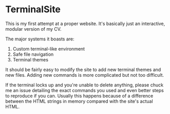 # TerminalSite

This is my first attempt at a proper website. It's basically just an interactive, modular version of my CV.

The major systems it boasts are:
1. Custom terminal-like environment
2. Safe file navigation
3. Terminal themes


It should be fairly easy to modify the site to add new terminal themes and new files. Adding new commands is more complicated but not too difficult.


If the terminal locks up and you're unable to delete anything, please chuck me an issue detailing the exact commands you used and even better steps to reproduce if you can. Usually this happens because of a difference between the HTML strings in memory compared with the site's actual HTML.
